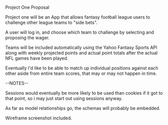 Project One Proposal

Project one will be an App that allows fantasy football league users to challenge other league teams to "side bets".

A user will log in, and choose which team to challenge by selecting and proposing the wager.

Teams will be included automatically using the Yahoo Fantasy Sports API along with weekly projected points and actual point totals after the actual NFL games have been played.

Eventually I'd like to be able to match up individual positions against each other aside from entire team scores, that may or may not happen in time.

--NOTES--

Sessions would eventually be more likely to be used than cookies if it got to that point, so i may just start out using sessions anyway.

As far as model relationships go, the schemas will probably be embedded.

Wireframe screenshot included.



